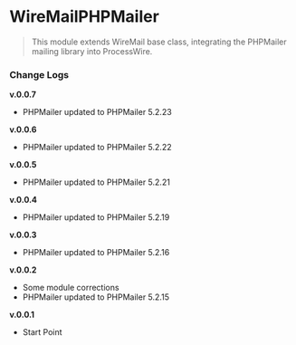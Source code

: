 # WireMailPHPMailer

> This module extends WireMail base class, integrating the PHPMailer mailing library into ProcessWire.

### Change Logs

**v.0.0.7**

- PHPMailer updated to PHPMailer 5.2.23

**v.0.0.6**

- PHPMailer updated to PHPMailer 5.2.22

**v.0.0.5**

- PHPMailer updated to PHPMailer 5.2.21

**v.0.0.4**

- PHPMailer updated to PHPMailer 5.2.19

**v.0.0.3**

- PHPMailer updated to PHPMailer 5.2.16

**v.0.0.2**

- Some module corrections
- PHPMailer updated to PHPMailer 5.2.15

**v.0.0.1**

- Start Point